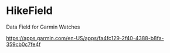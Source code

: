 # HikeField
Data Field for Garmin Watches

https://apps.garmin.com/en-US/apps/fa4fc129-2f40-4388-b8fa-359cb0c7fe4f
